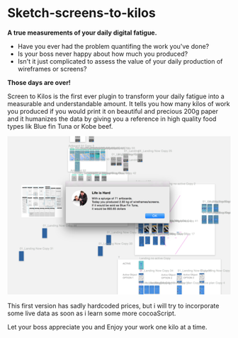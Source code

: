 # Sketch-screens-to-kilos
**A true measurements of your daily digital fatigue.**

* Have you ever had the problem quantifing the work you've done? 
* Is your boss never happy about how much you produced?
* Isn't it just complicated to assess the value of your daily production of wireframes or screens?

**Those days are over!**

Screen to Kilos is the first ever plugin to transform your daily fatigue into a measurable and understandable amount.
It tells you how many kilos of work you produced if you would print it on beautiful and precious 200g paper and it humanizes the data by giving you a reference in high quality food types lik Blue fin Tuna or Kobe beef.

![Alt text](/Screens-to-kilos-screenshot.png)

This first version has sadly hardcoded prices, but i will try to incorporate some live data as soon as i learn some more cocoaScript.

Let your boss appreciate you and Enjoy your work one kilo at a time.
